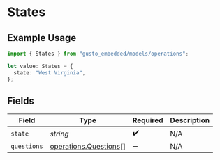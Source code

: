 # States

## Example Usage

```typescript
import { States } from "gusto_embedded/models/operations";

let value: States = {
  state: "West Virginia",
};
```

## Fields

| Field                                                          | Type                                                           | Required                                                       | Description                                                    |
| -------------------------------------------------------------- | -------------------------------------------------------------- | -------------------------------------------------------------- | -------------------------------------------------------------- |
| `state`                                                        | *string*                                                       | :heavy_check_mark:                                             | N/A                                                            |
| `questions`                                                    | [operations.Questions](../../models/operations/questions.md)[] | :heavy_minus_sign:                                             | N/A                                                            |